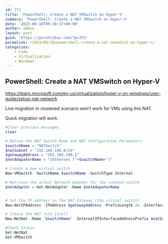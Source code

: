 ```yaml
---
id: 373
title: 'PowerShell: Create a NAT VMSwitch on Hyper-V'
summary: 'PowerShell: Create a NAT VMSwitch on Hyper-V'
date: '2023-09-18T09:38:37+00:00'
author: admin
layout: post
guid: 'https://porotnikov.com/?p=373'
permalink: /2023/09/18/powershell-create-a-nat-vmswitch-on-hyper-v/
categories:
    - Code
    - Virtualization
    - Windows
---
```

## PowerShell: Create a NAT VMSwitch on Hyper-V

<https://learn.microsoft.com/en-us/virtualization/hyper-v-on-windows/user-guide/setup-nat-network>  
  
Live migration in clustered scenario won’t work for VMs using this NAT.

Quick migration will work.

```powershell
#Clear previous messages
clear

# Define the NAT Switch Name and NAT Configuration Parameters
$switchName = "NATSwitch"
$natSubnet = "192.168.100.0/24"
$gatewayAddress = "192.168.100.1"
$netAdapaterName = "vEthernet ("+$switchName+")"

# Create a new virtual switch
New-VMSwitch -SwitchName $switchName -SwitchType Internal

# Retrieve the actual Network Adapter for the created switch
$netAdapter = Get-NetAdapter -Name $netAdapaterName


# Set the IP address on the NAT Gateway (the virtual switch)
New-NetIPAddress -IPAddress $gatewayAddress -PrefixLength 24 -InterfaceIndex $netAdapter.ifIndex

# Create the NAT rule itself
New-NetNat -Name "$switchName" -InternalIPInterfaceAddressPrefix $natSubnet

#Check Status
Get-NetNat
Get-VMSwitch
```
